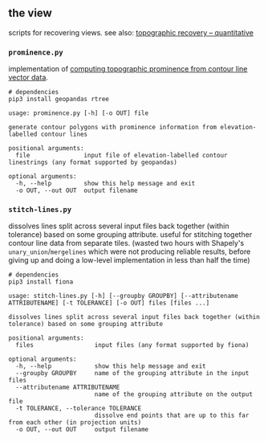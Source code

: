 ## the view

scripts for recovering views. see also: [topographic recovery – quantitative](https://thiswasyouridea.com/theview/#strategy-3-topographic-recovery-quantitative)

### `prominence.py`

implementation of [computing topographic prominence from contour line vector data](https://kevinstadler.github.io/notes/computing-topographic-prominence-from-contour-line-vector-data/).

```
# dependencies
pip3 install geopandas rtree
```

```
usage: prominence.py [-h] [-o OUT] file

generate contour polygons with prominence information from elevation-labelled contour lines

positional arguments:
  file               input file of elevation-labelled contour linestrings (any format supported by geopandas)

optional arguments:
  -h, --help         show this help message and exit
  -o OUT, --out OUT  output filename
```

### `stitch-lines.py`

dissolves lines split across several input files back together (within tolerance) based on some grouping attribute. useful for stitching together contour line data from separate tiles. (wasted two hours with Shapely's `unary_union`/`mergelines` which were not producing reliable results, before giving up and doing a low-level implementation in less than half the time)

```
# dependencies
pip3 install fiona
```

```
usage: stitch-lines.py [-h] [--groupby GROUPBY] [--attributename ATTRIBUTENAME] [-t TOLERANCE] [-o OUT] files [files ...]

dissolves lines split across several input files back together (within tolerance) based on some grouping attribute

positional arguments:
  files                 input files (any format supported by fiona)

optional arguments:
  -h, --help            show this help message and exit
  --groupby GROUPBY     name of the grouping attribute in the input files
  --attributename ATTRIBUTENAME
                        name of the grouping attribute on the output file
  -t TOLERANCE, --tolerance TOLERANCE
                        dissolve end points that are up to this far from each other (in projection units)
  -o OUT, --out OUT     output filename
```

